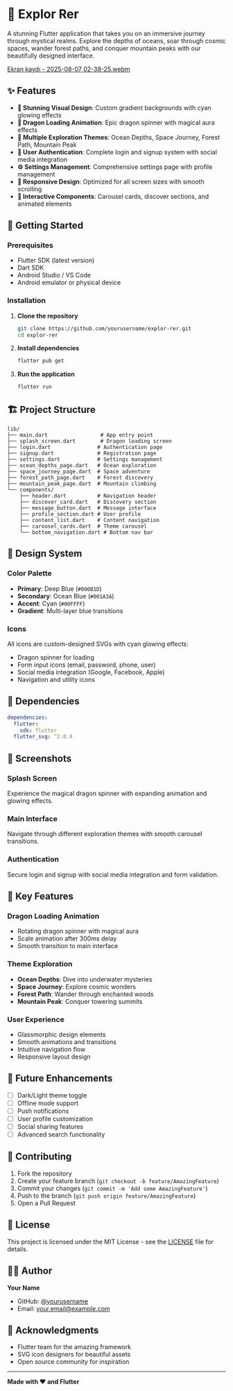 # 🐉 Explor Rer

A stunning Flutter application that takes you on an immersive journey through mystical realms. Explore the depths of oceans, soar through cosmic spaces, wander forest paths, and conquer mountain peaks with our beautifully designed interface.

[Ekran kaydı - 2025-08-07 02-38-25.webm](https://github.com/user-attachments/assets/e3a0edc8-d41d-4bd4-8d2b-75dee4541f33)



## ✨ Features

- **🎨 Stunning Visual Design**: Custom gradient backgrounds with cyan glowing effects
- **🐉 Dragon Loading Animation**: Epic dragon spinner with magical aura effects
- **🌊 Multiple Exploration Themes**: Ocean Depths, Space Journey, Forest Path, Mountain Peak
- **👤 User Authentication**: Complete login and signup system with social media integration
- **⚙️ Settings Management**: Comprehensive settings page with profile management
- **📱 Responsive Design**: Optimized for all screen sizes with smooth scrolling
- **🎯 Interactive Components**: Carousel cards, discover sections, and animated elements

## 🚀 Getting Started

### Prerequisites

- Flutter SDK (latest version)
- Dart SDK
- Android Studio / VS Code
- Android emulator or physical device

### Installation

1. **Clone the repository**
   ```bash
   git clone https://github.com/yourusername/explor-rer.git
   cd explor-rer
   ```

2. **Install dependencies**
   ```bash
   flutter pub get
   ```

3. **Run the application**
   ```bash
   flutter run
   ```

## 🏗️ Project Structure

```
lib/
├── main.dart                 # App entry point
├── splash_screen.dart        # Dragon loading screen
├── login.dart               # Authentication page
├── signup.dart              # Registration page
├── settings.dart            # Settings management
├── ocean_depths_page.dart   # Ocean exploration
├── space_journey_page.dart  # Space adventure
├── forest_path_page.dart    # Forest discovery
├── mountain_peak_page.dart  # Mountain climbing
└── components/
    ├── header.dart          # Navigation header
    ├── discover_card.dart   # Discovery section
    ├── message_button.dart  # Message interface
    ├── profile_section.dart # User profile
    ├── content_list.dart    # Content navigation
    ├── carousel_cards.dart  # Theme carousel
    └── bottom_navigation.dart # Bottom nav bar
```

## 🎨 Design System

### Color Palette
- **Primary**: Deep Blue (`#000B1D`)
- **Secondary**: Ocean Blue (`#001A3A`) 
- **Accent**: Cyan (`#00FFFF`)
- **Gradient**: Multi-layer blue transitions

### Icons
All icons are custom-designed SVGs with cyan glowing effects:
- Dragon spinner for loading
- Form input icons (email, password, phone, user)
- Social media integration (Google, Facebook, Apple)
- Navigation and utility icons

## 🔧 Dependencies

```yaml
dependencies:
  flutter:
    sdk: flutter
  flutter_svg: ^2.0.9
```

## 📱 Screenshots

### Splash Screen
Experience the magical dragon spinner with expanding animation and glowing effects.

### Main Interface
Navigate through different exploration themes with smooth carousel transitions.

### Authentication
Secure login and signup with social media integration and form validation.

## 🎯 Key Features

### Dragon Loading Animation
- Rotating dragon spinner with magical aura
- Scale animation after 300ms delay
- Smooth transition to main interface

### Theme Exploration
- **Ocean Depths**: Dive into underwater mysteries
- **Space Journey**: Explore cosmic wonders
- **Forest Path**: Wander through enchanted woods
- **Mountain Peak**: Conquer towering summits

### User Experience
- Glassmorphic design elements
- Smooth animations and transitions
- Intuitive navigation flow
- Responsive layout design

## 🚀 Future Enhancements

- [ ] Dark/Light theme toggle
- [ ] Offline mode support
- [ ] Push notifications
- [ ] User profile customization
- [ ] Social sharing features
- [ ] Advanced search functionality

## 🤝 Contributing

1. Fork the repository
2. Create your feature branch (`git checkout -b feature/AmazingFeature`)
3. Commit your changes (`git commit -m 'Add some AmazingFeature'`)
4. Push to the branch (`git push origin feature/AmazingFeature`)
5. Open a Pull Request

## 📄 License

This project is licensed under the MIT License - see the [LICENSE](LICENSE) file for details.

## 👨‍💻 Author

**Your Name**
- GitHub: [@yourusername](https://github.com/yourusername)
- Email: your.email@example.com

## 🙏 Acknowledgments

- Flutter team for the amazing framework
- SVG icon designers for beautiful assets
- Open source community for inspiration

---

**Made with ❤️ and Flutter**
